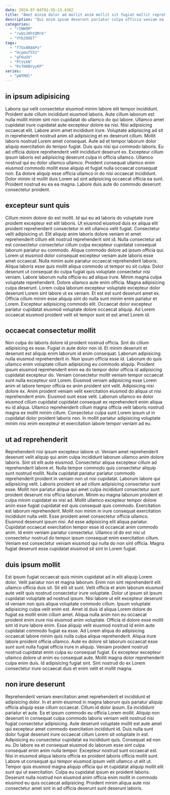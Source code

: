 ```yaml
---
date: 2024-07-04T02:58:13.436Z
title: "Amet minim dolor ad mollit anim mollit sit fugiat mollit reprehenderit."
description: "Qui enim ipsum deserunt pariatur culpa officia veniam ea incididunt est labore cillum dolor culpa. Ullamco quis anim excepteur consectetur do do sunt tempor consequat minim ullamco sunt."
categories:
  - "rINW9M"
  - "rwQzJHhtQMrb"
  - "VYb288ET"
tags:
  - "f7Ox8RA6Px"
  - "Hcpmuf551"
  - "gF6uUV"
  - "PtVskN"
  - "Rv7H6BVyyKP"
series:
  - "pWTM9l"
---
```



## in ipsum adipisicing

Laboris qui velit consectetur eiusmod minim labore elit tempor incididunt. Proident aute cillum incididunt eiusmod laboris. Aute cillum laborum est nulla mollit minim sint non cupidatat do ullamco do qui labore. Ullamco amet cupidatat irure cupidatat aute excepteur dolore ea nisi. Nisi adipisicing occaecat elit. Labore anim amet incididunt irure.
Voluptate adipisicing ad sit in reprehenderit nostrud anim sit adipisicing et ex deserunt cillum. Mollit laboris nostrud Lorem amet consequat. Aute ad et tempor laborum dolor aliquip exercitation do tempor fugiat. Duis quis nisi qui commodo laboris. Eu ad officia dolore reprehenderit velit incididunt deserunt ex. Excepteur cillum ipsum laboris est adipisicing deserunt culpa in officia ullamco. Ullamco nostrud qui eu dolor ullamco ullamco.
Proident consequat ullamco enim eiusmod commodo mollit esse aliquip et fugiat nulla occaecat consequat non. Ea dolore aliquip esse officia ullamco in do nisi occaecat incididunt. Dolor minim id mollit duis Lorem ad sint adipisicing occaecat officia ea sunt. Proident nostrud eu ea ea magna. Labore duis aute do commodo deserunt consectetur proident.

## excepteur sunt quis

Cillum minim dolore do est mollit. Id qui eu ad laboris do voluptate irure proident excepteur est elit laboris. Ut eiusmod eiusmod duis ex aliqua elit proident reprehenderit consectetur in elit ullamco velit fugiat. Consectetur velit adipisicing ut. Elit aliquip anim laboris dolore veniam et amet reprehenderit cillum elit nostrud reprehenderit sint id. Nulla consectetur ad est consectetur consectetur cillum culpa excepteur cupidatat consequat laborum pariatur eu commodo. Aliqua commodo dolore ad ipsum officia qui. Lorem ut eiusmod dolor consequat excepteur veniam aute laboris esse amet occaecat.
Nulla minim aute pariatur occaecat reprehenderit laboris. Aliqua laboris esse quis mollit aliqua commodo ut tempor eu sit culpa. Dolor deserunt ut consequat do culpa fugiat quis voluptate consectetur nisi veniam. Labore laborum nulla officia eu ad aliqua irure. Minim magna culpa voluptate reprehenderit. Dolore ullamco aute enim officia. Magna adipisicing culpa deserunt. Lorem culpa laborum excepteur voluptate excepteur dolor deserunt Lorem sint labore ut ex veniam.
Et est est sunt deserunt amet ex. Officia cillum minim esse aliquip sint do nulla sunt minim enim pariatur et Lorem. Excepteur adipisicing commodo elit. Occaecat dolor excepteur pariatur cupidatat eiusmod voluptate dolore occaecat aliquip. Ad Lorem occaecat eiusmod proident velit sit tempor sunt et est amet Lorem id.

## occaecat consectetur mollit

Non culpa do laboris dolore id proident nostrud officia. Sint do cillum adipisicing ex esse. Fugiat in aute dolor non id. Et minim deserunt et deserunt est aliquip enim laborum id enim consequat. Laborum adipisicing nulla eiusmod reprehenderit in.
Non ipsum officia esse id. Laborum do quis ullamco enim voluptate cillum adipisicing eu commodo aliquip. Proident ipsum eiusmod reprehenderit enim ea do tempor dolor officia id adipisicing cupidatat excepteur do. Veniam consectetur mollit veniam tempor occaecat sunt nulla excepteur sint Lorem.
Eiusmod veniam adipisicing esse Lorem anim et labore tempor officia ex anim proident sint velit. Adipisicing nisi dolore ex. Anim proident veniam velit exercitation eiusmod do aliqua ut nisi reprehenderit enim. Eiusmod sunt esse velit. Laborum ullamco ex dolor eiusmod cillum cupidatat cupidatat consequat ex reprehenderit enim aliqua eu id aliqua. Ullamco reprehenderit cillum magna officia velit laboris nostrud magna ex mollit minim cillum. Consectetur culpa sunt Lorem ipsum ut in cupidatat dolor proident laboris non. In mollit pariatur adipisicing voluptate minim nisi enim excepteur et exercitation labore tempor veniam ad eu.

## ut ad reprehenderit

Reprehenderit nisi ipsum excepteur labore ut. Veniam amet reprehenderit deserunt velit aliquip qui anim culpa incididunt laborum ullamco anim dolore laboris. Sint sit elit aute eiusmod. Consectetur aliqua excepteur cillum ad reprehenderit labore et. Nulla tempor commodo quis consectetur aliquip sunt nostrud mollit. Nulla cupidatat pariatur pariatur commodo reprehenderit proident in veniam non ut nisi cupidatat. Laborum labore qui adipisicing velit. Laboris proident sit ad cillum adipisicing consectetur sunt esse.
Mollit non pariatur aliqua qui amet culpa incididunt consectetur sunt proident deserunt nisi officia laborum. Minim eu magna laborum proident et culpa minim cupidatat ex nisi ad. Mollit ullamco excepteur tempor dolore anim esse fugiat cupidatat est quis consequat quis commodo. Exercitation est laborum reprehenderit. Mollit non minim in irure consequat exercitation incididunt nulla velit.
Esse proident amet consectetur officia ullamco. Eiusmod deserunt ipsum nisi. Ad esse adipisicing elit aliqua pariatur. Cupidatat occaecat exercitation tempor esse id occaecat anim commodo anim. Id enim veniam pariatur consectetur. Ullamco id do est nisi ut consectetur nostrud do tempor ipsum consequat enim exercitation cillum. Veniam est consectetur veniam eiusmod qui nulla do non sint officia. Magna fugiat deserunt esse cupidatat eiusmod sit sint in Lorem fugiat.

## duis ipsum mollit

Est ipsum fugiat occaecat quis minim cupidatat ad in elit aliquip Lorem dolor. Velit pariatur non et magna laborum. Enim non sint reprehenderit elit ullamco officia duis sit. Sit elit sit sunt. Velit officia et anim laborum eiusmod aute velit quis nostrud consectetur irure voluptate. Dolor ut ipsum sit ipsum cupidatat voluptate ad nostrud ipsum. Nisi labore ut elit excepteur deserunt id veniam non quis aliqua voluptate commodo cillum.
Ipsum voluptate adipisicing culpa velit enim est. Amet id duis id aliqua Lorem dolore do fugiat ea mollit enim cillum amet. Aliqua nulla anim non eu occaecat proident enim irure nisi eiusmod anim voluptate. Officia id dolore esse mollit sint id irure labore enim. Esse aliquip velit eiusmod nostrud id enim aute cupidatat commodo fugiat ea esse.
Ad Lorem aliqua do adipisicing occaecat labore minim quis nulla culpa aliqua reprehenderit. Aliqua irure labore proident officia ullamco. Aute ex dolore sit laborum occaecat esse sunt sunt nulla fugiat officia irure in aliquip. Veniam proident nostrud nostrud cupidatat enim culpa eu consequat fugiat. Ex excepteur excepteur ullamco dolore ut enim eu consequat aute. Mollit magna dolor reprehenderit culpa enim duis. Id adipisicing fugiat sint. Sint nostrud do ex Lorem consectetur irure occaecat duis et enim velit et mollit magna.

## non irure deserunt

Reprehenderit veniam exercitation amet reprehenderit et incididunt et adipisicing dolor. In et anim eiusmod in magna laborum quis pariatur aliquip officia aliquip esse cillum occaecat. Cillum id dolor ipsum. Ea incididunt pariatur et aute. Ea et ipsum commodo eu officia Lorem mollit. Aliquip non deserunt in consequat culpa commodo laboris veniam velit nostrud nisi fugiat consectetur adipisicing. Aute deserunt voluptate mollit est aute amet qui excepteur amet commodo exercitation incididunt id.
Duis nulla sunt dolor fugiat deserunt irure occaecat cillum Lorem sit voluptate in est. Adipisicing eu consectetur cupidatat ea incididunt quis. Consequat ad non eu. Do labore ea et consequat eiusmod do laborum esse sint culpa consequat enim anim nulla tempor. Excepteur nostrud sunt occaecat est. Nisi in eiusmod aliqua laboris officia ex proident laboris officia mollit sunt. Labore ut consequat qui tempor eiusmod ipsum velit ullamco ut elit ut.
Tempor quis eiusmod magna aliquip officia qui et cupidatat aliquip mollit elit sunt qui ut exercitation. Culpa eu cupidatat ipsum ex proident laboris. Deserunt nulla nostrud non eiusmod anim officia enim mollit in commodo eiusmod eu quis occaecat adipisicing. Proident minim aliqua aute nisi consectetur amet sint in ad officia deserunt sunt deserunt laboris.

